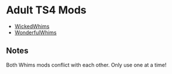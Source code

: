 # Adult TS4 Mods

- [WickedWhims](https://turbodriver.itch.io/wickedwhims)
- [WonderfulWhims](https://modthesims.info/d/647895/wonderfulwhims.html)

## Notes

Both Whims mods conflict with each other. Only use one at a time!
